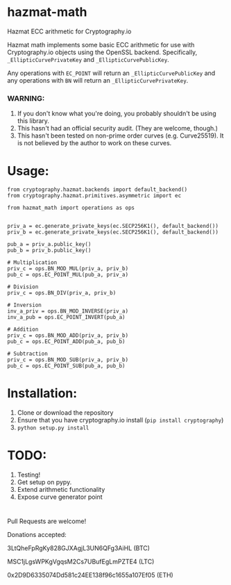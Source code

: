 # hazmat-math
Hazmat ECC arithmetic for Cryptography.io

Hazmat math implements some basic ECC arithmetic for use with Cryptography.io objects using the OpenSSL backend. Specifically, `_EllipticCurvePrivateKey` and `_EllipticCurvePublicKey`.

Any operations with `EC_POINT` will return an `_EllipticCurvePublicKey` and any operations with `BN` will return an `_EllipticCurvePrivateKey`.

### WARNING:
1. If you don't know what you're doing, you probably shouldn't be using this library.
2. This hasn't had an official security audit. (They are welcome, though.)
3. This hasn't been tested on non-prime order curves (e.g. Curve25519). It is not believed by the author to work on these curves.

# Usage:
```
from cryptography.hazmat.backends import default_backend()
from cryptography.hazmat.primitives.asymmetric import ec

from hazmat_math import operations as ops


priv_a = ec.generate_private_keys(ec.SECP256K1(), default_backend())
priv_b = ec.generate_private_keys(ec.SECP256K1(), default_backend())

pub_a = priv_a.public_key()
pub_b = priv_b.public_key()

# Multiplication
priv_c = ops.BN_MOD_MUL(priv_a, priv_b)
pub_c = ops.EC_POINT_MUL(pub_a, priv_a)

# Division
priv_c = ops.BN_DIV(priv_a, priv_b)

# Inversion
inv_a_priv = ops.BN_MOD_INVERSE(priv_a)
inv_a_pub = ops.EC_POINT_INVERT(pub_a)

# Addition
priv_c = ops.BN_MOD_ADD(priv_a, priv_b)
pub_c = ops.EC_POINT_ADD(pub_a, pub_b)

# Subtraction
priv_c = ops.BN_MOD_SUB(priv_a, priv_b)
pub_c = ops.EC_POINT_SUB(pub_a, pub_b)
```

# Installation:
1. Clone or download the repository
2. Ensure that you have cryptography.io install (`pip install cryptography`)
3. `python setup.py install`

# TODO:
1. Testing!
2. Get setup on pypy.
3. Extend arithmetic functionality
4. Expose curve generator point

#

Pull Requests are welcome!

Donations accepted:

3LtQheFpRgKy828GJXAgjL3UN6QFg3AiHL (BTC)

MSC1jLgsWPKgVgqsM2Cs7UBufEgLmPZTE4 (LTC)

0x2D9D6335074Dd581c24EE138f96c1655a107Ef05 (ETH)
